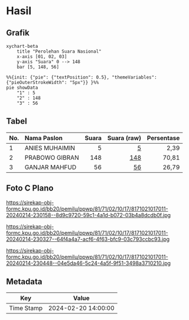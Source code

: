 # Hasil

## Grafik

```mermaid
xychart-beta
    title "Perolehan Suara Nasional"
    x-axis [01, 02, 03]
    y-axis "Suara" 0 --> 148
    bar [5, 148, 56]
```

```mermaid
%%{init: {"pie": {"textPosition": 0.5}, "themeVariables": {"pieOuterStrokeWidth": "5px"}} }%%
pie showData
    "1" : 5
    "2" : 148
    "3" : 56
```

## Tabel

| No. | Nama Paslon    | Suara | Suara (raw) | Persentase |
|:--- |:-------------- | -----:| -----------:| ----------:|
| 1   | ANIES MUHAIMIN | 5     | [5][p-1]    | 2,39       |
| 2   | PRABOWO GIBRAN | 148   | [148][p-2]  | 70,81      |
| 3   | GANJAR MAHFUD  | 56    | [56][p-3]   | 26,79      |


[p-1]: https://github.com/gigit-pemilu/pemilu-2024/blob/main/pilpres/hitung-suara/sub/81-maluku/sub/71-kota-ambon/sub/02-sirimau/sub/1017-uritetu/sub/011-tps/sub/paslon-1.txt
[p-2]: https://github.com/gigit-pemilu/pemilu-2024/blob/main/pilpres/hitung-suara/sub/81-maluku/sub/71-kota-ambon/sub/02-sirimau/sub/1017-uritetu/sub/011-tps/sub/paslon-2.txt
[p-3]: https://github.com/gigit-pemilu/pemilu-2024/blob/main/pilpres/hitung-suara/sub/81-maluku/sub/71-kota-ambon/sub/02-sirimau/sub/1017-uritetu/sub/011-tps/sub/paslon-3.txt

## Foto C Plano

https://sirekap-obj-formc.kpu.go.id/bb20/pemilu/ppwp/81/71/02/10/17/8171021017011-20240214-230158--8d9c9720-59c1-4a1d-b072-03b4a8dcdb0f.jpg

https://sirekap-obj-formc.kpu.go.id/bb20/pemilu/ppwp/81/71/02/10/17/8171021017011-20240214-230327--64f4a4a7-acf6-4f63-bfc9-03c793ccbc93.jpg

https://sirekap-obj-formc.kpu.go.id/bb20/pemilu/ppwp/81/71/02/10/17/8171021017011-20240214-230448--04e5da46-5c24-4a5f-9f51-3498a3710210.jpg


## Metadata

| Key        | Value               |
| ---------- | ------------------- |
| Time Stamp | 2024-02-20 14:00:00 |



